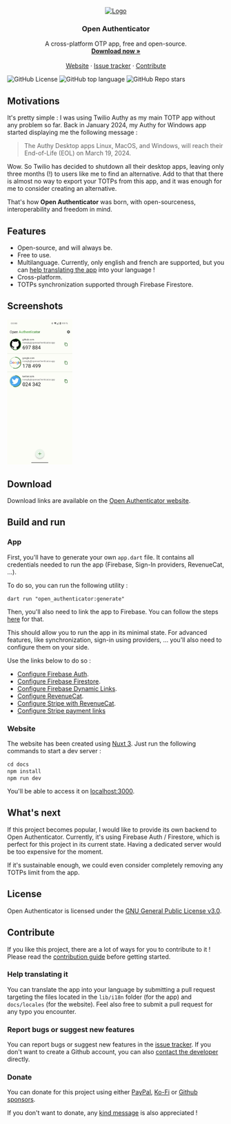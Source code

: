 <div align="center">
  <a href="https://github.com/othneildrew/Best-README-Template">
    <img src="https://openauthenticator.app/images/logo.svg" alt="Logo" width="80" height="80">
  </a>

<h3 align="center">Open Authenticator</h3>

  <p align="center">
    A cross-platform OTP app, free and open-source.
    <br />
    <a href="https://openauthenticator.app/#download"><strong>Download now »</strong></a>
    <br />
    <br />
    <a href="https://openauthenticator.app">Website</a>
    ·
    <a href="https://github.com/Skyost/OpenAuthenticator/issues">Issue tracker</a>
    ·
    <a href="https://github.com/Skyost/OpenAuthenticator/#contribute">Contribute</a>
  </p>
</div>

![GitHub License](https://img.shields.io/github/license/Skyost/OpenAuthenticator)
![GitHub top language](https://img.shields.io/github/languages/top/Skyost/OpenAuthenticator)
![GitHub Repo stars](https://img.shields.io/github/stars/Skyost/OpenAuthenticator)

## Motivations

It's pretty simple : I was using Twilio Authy as my main TOTP app without any problem so far.
Back in January 2024, my Authy for Windows app started displaying me the following message :

> The Authy Desktop apps Linux, MacOS, and Windows, will reach their End-of-Life (EOL) on March 19, 2024.

Wow. So Twilio has decided to shutdown all their desktop apps, leaving only three months (!) to users like me
to find an alternative.
Add to that that there is almost no way to export your TOTPs from this app, and it was enough for me
to consider creating an alternative.

That's how **Open Authenticator** was born, with open-sourceness, interoperability and freedom in mind.

## Features

* Open-source, and will always be.
* Free to use.
* Multilanguage. Currently, only english and french are supported, but you can [help translating the app](#help-translating-it) into your language !
* Cross-platform.
* TOTPs synchronization supported through Firebase Firestore.

## Screenshots

<img src="https://github.com/Skyost/OpenAuthenticator/raw/main/docs/public/images/screenshots/screenshot-1.png" width="30%">

## Download

Download links are available on the [Open Authenticator website](https://openauthenticator.app/#download).

## Build and run

### App

First, you'll have to generate your own `app.dart` file.
It contains all credentials needed to run the app (Firebase, Sign-In providers, RevenueCat, ...).

To do so, you can run the following utility :

```shell
dart run "open_authenticator:generate"
```

Then, you'll also need to link the app to Firebase. You can follow the steps [here](https://firebase.google.com/docs/flutter/setup)
for that.

This should allow you to run the app in its minimal state.
For advanced features, like synchronization, sign-in using providers, ... you'll also need
to configure them on your side.

Use the links below to do so :

* [Configure Firebase Auth](https://firebase.google.com/docs/auth/flutter/start).
* [Configure Firebase Firestore](https://firebase.google.com/docs/firestore).
* [Configure Firebase Dynamic Links](https://firebase.google.com/docs/dynamic-links).
* [Configure RevenueCat](https://www.revenuecat.com/docs/getting-started/entitlements).
* [Configure Stripe with RevenueCat](https://www.revenuecat.com/docs/getting-started/entitlements/stripe-products).
* [Configure Stripe payment links](https://docs.stripe.com/payment-links)

### Website

The website has been created using [Nuxt 3](https://nuxt.com/). Just run the following commands
to start a dev server :

```shell
cd docs
npm install
npm run dev
```

You'll be able to access it on [localhost:3000](http//localhost:3000).

## What's next

If this project becomes popular, I would like to provide its own backend to Open Authenticator.
Currently, it's using Firebase Auth / Firestore, which is perfect for this project in its current
state. Having a dedicated server would be too expensive for the moment.

If it's sustainable enough, we could even consider completely removing any TOTPs limit from the app.

## License

Open Authenticator is licensed under the [GNU General Public License v3.0](https://choosealicense.com/licenses/gpl-3.0/).

## Contribute

If you like this project, there are a lot of ways for you to contribute to it !
Please read the [contribution guide](https://github.com/Skyost/OpenAuthenticator/blob/main/CONTRIBUTING.md)
before getting started.

### Help translating it

You can translate the app into your language by submitting a pull request targeting the files located
in the `lib/i18n` folder (for the app) and `docs/locales` (for the website).
Feel also free to submit a pull request for any typo you encounter.

### Report bugs or suggest new features

You can report bugs or suggest new features in the [issue tracker](https://github.com/Skyost/OpenAuthenticator/issues).
If you don't want to create a Github account, you can also [contact the developer](https://openauthenticator.app/contact) directly.

### Donate

You can donate for this project using either [PayPal](http://paypal.me/Skyost),
[Ko-Fi](https://ko-fi.com/Skyost) or [Github sponsors](https://github.com/sponsors/Skyost).

If you don't want to donate, any [kind message](https://openauthenticator.app/contact) is also
appreciated !
